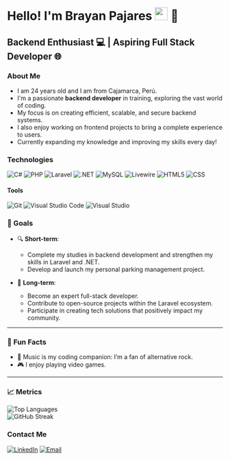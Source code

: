 <h1>Hello! I'm Brayan Pajares <img src="https://raw.githubusercontent.com/iampavangandhi/iampavangandhi/master/gifs/Hi.gif" width="30px"> 🚀</h1>
<h2>Backend Enthusiast 💻 | Aspiring Full Stack Developer 🌐</h2>

### About Me
- I am 24 years old and I am from Cajamarca, Perú.
- I'm a passionate **backend developer** in training, exploring the vast world of coding.
- My focus is on creating efficient, scalable, and secure backend systems.
- I also enjoy working on frontend projects to bring a complete experience to users.
- Currently expanding my knowledge and improving my skills every day!

### Technologies
  ![C#](https://img.shields.io/badge/-C%23-333333?style=flat&logo=csharp&logoColor=239120)
  ![PHP](https://img.shields.io/badge/-PHP-333333?style=flat&logo=php)
  ![Laravel](https://img.shields.io/badge/-Laravel-333333?style=flat&logo=laravel)
  ![.NET](https://img.shields.io/badge/-dotNET-333333?style=flat&logo=.net)
  ![MySQL](https://img.shields.io/badge/-MySQL-333333?style=flat&logo=mysql)
  ![Livewire](https://img.shields.io/badge/-Livewire-333333?style=flat&logo=laravel)
  ![HTML5](https://img.shields.io/badge/-HTML5-333333?style=flat&logo=HTML5)
  ![CSS](https://img.shields.io/badge/-CSS-333333?style=flat&logo=CSS3&logoColor=1572B6)

#### Tools
  ![Git](https://img.shields.io/badge/-Git-333333?style=flat&logo=git)
  ![Visual Studio Code](https://img.shields.io/badge/-VS%20Code-333333?style=flat&logo=visual-studio-code&logoColor=007ACC)
  ![Visual Studio](https://img.shields.io/badge/-Visual%20Studio-333333?style=flat&logo=visualstudio&logoColor=5C2D91)

### 🎯 Goals  
- 🔍 **Short-term**:  
  - Complete my studies in backend development and strengthen my skills in Laravel and .NET.  
  - Develop and launch my personal parking management project.  

- 🚀 **Long-term**:  
  - Become an expert full-stack developer.  
  - Contribute to open-source projects within the Laravel ecosystem.  
  - Participate in creating tech solutions that positively impact my community.  

---

### 🌱 Fun Facts  
- 🎵 Music is my coding companion: I’m a fan of alternative rock.  
- 🎮 I enjoy playing video games.  

---

### 📈 Metrics  
![Top Languages](https://github-readme-stats.vercel.app/api/top-langs/?username=BraynPa&layout=compact&theme=radical)  
![GitHub Streak](https://github-readme-streak-stats.herokuapp.com/?user=BraynPa&theme=radical)  


### Contact Me
<a href="https://www.linkedin.com/in/brayan-emilio-pajares-casas-9256042a8"><img alt="LinkedIn" src="https://img.shields.io/badge/LinkedIn-Brayan%Pajares-blue?style=flat-square&logo=linkedin"></a>
<a href="mailto:pajarescasasemilio@gmail.com"><img alt="Email" src="https://img.shields.io/badge/Gmail-pajarescasasemilio@gmail.com-blue?style=flat-square&logo=gmail"></a>


